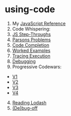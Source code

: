 # using-code

1. My [JavaScript Reference](https://github.com/jankelearning/javascript)
2. Code Whispering:
  1. [JS Step-Throughs](https://github.com/jankelearning/js-step-throughs)
  2. [Parsons Problems](https://github.com/jankelearning/parsons)
  3. [Code Completion](https://github.com/jankelearning/code-completion)
  4. [Worked Examples](https://github.com/jankelearning/worked-examples)
  5. [Tracing Execution](https://github.com/jankelearning/tracing-execution)
  6. [Debugging](https://github.com/jankelearning/debugging)
3. Progressive Codewars:
  * [V1](https://github.com/jankelearning/codewars-v1/)
  * [V2](https://github.com/jankelearning/codewars-v2/)
  * [V3](https://github.com/jankelearning/codewars-v3/)
  * [V4](https://github.com/jankelearning/codewars-v4/)
4. [Reading Lodash](https://github.com/jankelearning/lodash)
5. [(De)bug-off](https://github.com/elewa-academy/de-bug-off-template)
  
